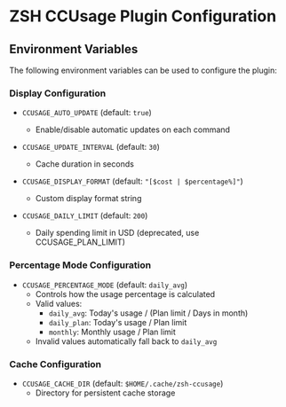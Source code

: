 # ZSH CCUsage Plugin Configuration

## Environment Variables

The following environment variables can be used to configure the plugin:

### Display Configuration

- `CCUSAGE_AUTO_UPDATE` (default: `true`)
  - Enable/disable automatic updates on each command

- `CCUSAGE_UPDATE_INTERVAL` (default: `30`)
  - Cache duration in seconds

- `CCUSAGE_DISPLAY_FORMAT` (default: `"[$cost | $percentage%]"`)
  - Custom display format string

- `CCUSAGE_DAILY_LIMIT` (default: `200`)
  - Daily spending limit in USD (deprecated, use CCUSAGE_PLAN_LIMIT)

### Percentage Mode Configuration

- `CCUSAGE_PERCENTAGE_MODE` (default: `daily_avg`)
  - Controls how the usage percentage is calculated
  - Valid values:
    - `daily_avg`: Today's usage / (Plan limit / Days in month)
    - `daily_plan`: Today's usage / Plan limit
    - `monthly`: Monthly usage / Plan limit
  - Invalid values automatically fall back to `daily_avg`

### Cache Configuration

- `CCUSAGE_CACHE_DIR` (default: `$HOME/.cache/zsh-ccusage`)
  - Directory for persistent cache storage